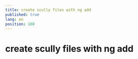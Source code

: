 ```yaml
---
title: create scully files with ng add
published: true
lang: en
position: 100
---
```


# create scully files with ng add
